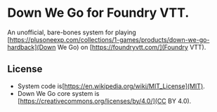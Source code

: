 

# Down We Go for Foundry VTT.

An unofficial, bare-bones system for playing [https://plusoneexp.com/collections/1-games/products/down-we-go-hardback](Down We Go) on [https://foundryvtt.com/](Foundry VTT).

## License
* System code is[https://en.wikipedia.org/wiki/MIT_License](MIT).
* Down We Go core system is [https://creativecommons.org/licenses/by/4.0/](CC BY 4.0).